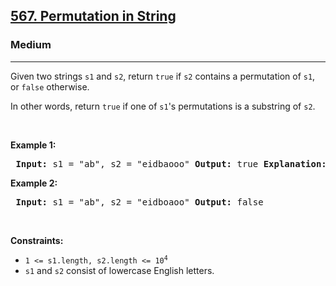 <h2><a href="https://leetcode.com/problems/permutation-in-string/">567. Permutation in String</a></h2> <h3>Medium</h3> <hr> <p>Given two strings <code>s1</code> and <code>s2</code>, return <code>true</code> if <code>s2</code> contains a permutation of <code>s1</code>, or <code>false</code> otherwise.</p>

<p>In other words, return <code>true</code> if one of <code>s1</code>'s permutations is a substring of <code>s2</code>.</p>

<p>&nbsp;</p> <p><strong class="example">Example 1:</strong></p> <pre> <strong>Input:</strong> s1 = "ab", s2 = "eidbaooo" <strong>Output:</strong> true <strong>Explanation:</strong> s2 contains one permutation of s1 ("ba"). </pre>

<p><strong class="example">Example 2:</strong></p> <pre> <strong>Input:</strong> s1 = "ab", s2 = "eidboaoo" <strong>Output:</strong> false </pre>

<p>&nbsp;</p> <p><strong>Constraints:</strong></p> <ul> <li><code>1 &lt;= s1.length, s2.length &lt;= 10<sup>4</sup></code></li> <li><code>s1</code> and <code>s2</code> consist of lowercase English letters.</li> </ul>